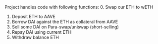 Project handles code with following functions: 0. Swap our ETH to wETH

1. Deposit ETH to AAVE
2. Borrow DAI against the ETH as collateral from AAVE
3. Sell some DAI on Para-swap/uniswap (short-selling)
4. Repay DAI using current ETH
5. Withdraw balance ETH
